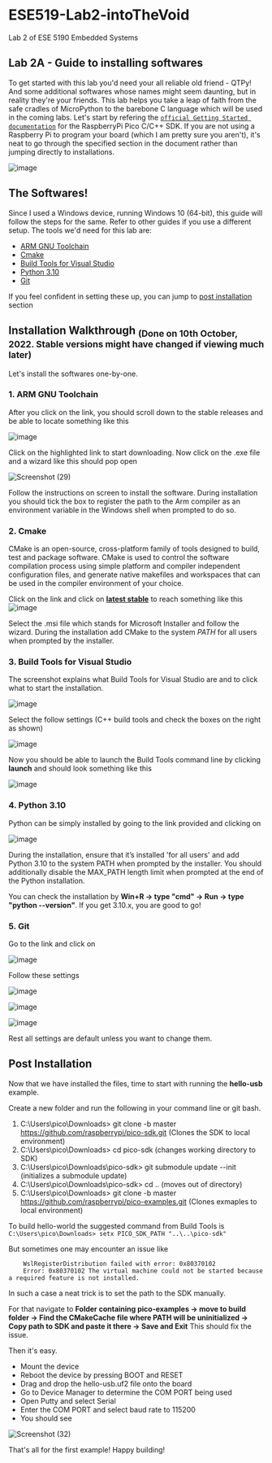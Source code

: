 # ESE519-Lab2-intoTheVoid
Lab 2 of ESE 5190 Embedded Systems 

## Lab 2A - Guide to installing softwares
To get started with this lab you'd need your all reliable old friend - QTPy! And some additional softwares whose names might seem daunting, but in reality they're your friends. This lab helps you take a leap of faith from the safe cradles of MicroPython to the barebone C language which will be used in the coming labs.
Let's start by refering the [`official Getting Started documentation`](https://datasheets.raspberrypi.com/pico/getting-started-with-pico.pdf) for the RaspberryPi Pico C/C++ SDK. If you are not using a Raspberry Pi to program your board (which I am pretty sure you aren't), it's neat to go through the specified section in the document rather than jumping directly to installations.

![image](https://user-images.githubusercontent.com/36339255/194967732-4419a6c2-a2be-47da-908f-e176b47e74b0.png)

## The Softwares!
Since I used a Windows device, running Windows 10 (64-bit), this guide will follow the steps for the same. Refer to other guides if you use a different setup.
The tools we'd need for this lab are:
- [ARM GNU Toolchain](https://developer.arm.com/tools-and-software/open-source-software/developer-tools/gnu-toolchain/downloads)
- [Cmake](https://cmake.org/download/)
- [Build Tools for Visual Studio](https://visualstudio.microsoft.com/downloads/#build-tools-for-visual-studio-2022)
- [Python 3.10](https://www.python.org/downloads/windows/)
- [Git](https://git-scm.com/download/win)

If you feel confident in setting these up, you can jump to [post installation](/ESE519-Lab2-intoTheVoid/README#post-installation) section

## Installation Walkthrough <sub> (Done on 10th October, 2022. Stable versions might have changed if viewing much later) </sub>
Let's install the softwares one-by-one.
### 1. ARM GNU Toolchain

After you click on the link, you should scroll down to the stable releases and be able to locate something like this

![image](https://user-images.githubusercontent.com/36339255/194969391-e65a0ef4-803f-462e-9e52-d7f40902ecac.png)

Click on the highlighted link to start downloading. 
Now click on the .exe file and a wizard like this should pop open

![Screenshot (29)](https://user-images.githubusercontent.com/36339255/194969505-0a0d5180-0d07-4eb8-9334-e21670cae3e0.png)

Follow the instructions on screen to install the software. During installation you should tick the box to register the path to the Arm compiler as an environment variable in the Windows shell when prompted to do so.

### 2. Cmake

CMake is an open-source, cross-platform family of tools designed to build, test and package software. CMake is used to control the software compilation process using simple platform and compiler independent configuration files, and generate native makefiles and workspaces that can be used in the compiler environment of your choice. 

Click on the link and click on [**latest stable**](https://cmake.org/download/#latest) to reach something like this 
![image](https://user-images.githubusercontent.com/36339255/194969971-e7ae87d3-8f28-40c7-8944-67cc39d85bc6.png)

Select the .msi file which stands for Microsoft Installer and follow the wizard. During the installation add CMake to the system *PATH* for all users when prompted by the installer.

### 3. Build Tools for Visual Studio

The screenshot explains what Build Tools for Visual Studio are and to click what to start the installation.

![image](https://user-images.githubusercontent.com/36339255/194970533-8d14466b-409f-494b-a57e-dae1b3afbb89.png)

Select the follow settings (C++ build tools and check the boxes on the right as shown)

![image](https://user-images.githubusercontent.com/36339255/194970726-6b487a93-5078-46af-a168-c60263d8d783.png)

Now you should be able to launch the Build Tools command line by clicking **launch** and should look something like this

![image](https://user-images.githubusercontent.com/36339255/194970967-4c46758f-9ab1-464f-aaa9-5347d41aab03.png)

### 4. Python 3.10

Python can be simply installed by going to the link provided and clicking on 

![image](https://user-images.githubusercontent.com/36339255/194971153-a54f07b4-973c-4308-96f1-c7074a90e304.png)

During the installation, ensure that it’s installed 'for all users' and add Python 3.10 to the system PATH when prompted by
the installer. You should additionally disable the MAX_PATH length limit when prompted at the end of the Python
installation.

You can check the installation by **Win+R -> type "cmd" -> Run -> type "python --version"**. If you get 3.10.x, you are good to go!

### 5. Git

Go to the link and click on 

![image](https://user-images.githubusercontent.com/36339255/194971448-3b04e848-10b1-44a5-8c71-9e8ee0f7573e.png)

Follow these settings 

![image](https://user-images.githubusercontent.com/36339255/194972921-ac153570-22af-4f9b-ac1e-97a4aee41ecc.png)

![image](https://user-images.githubusercontent.com/36339255/194973215-05ed26b2-7c75-4204-ba5e-fe5f856a8ae3.png)

![image](https://user-images.githubusercontent.com/36339255/194973431-baa788ee-8916-4f2d-9430-dc04892eb3bf.png)

Rest all settings are default unless you want to change them.

## Post Installation
Now that we have installed the files, time to start with running the **hello-usb** example.

Create a new folder and run the following in your command line or git bash.

  1. C:\Users\pico\Downloads> git clone -b master https://github.com/raspberrypi/pico-sdk.git (Clones the SDK to local environment)
  2. C:\Users\pico\Downloads> cd pico-sdk (changes working directory to SDK)
  3. C:\Users\pico\Downloads\pico-sdk> git submodule update --init (initializes a submodule update)
  4. C:\Users\pico\Downloads\pico-sdk> cd .. (moves out of directory)
  5. C:\Users\pico\Downloads> git clone -b master https://github.com/raspberrypi/pico-examples.git (Clones exmaples to local environment)
  
To build hello-world the suggested command from Build Tools is  
  `C:\Users\pico\Downloads> setx PICO_SDK_PATH "..\..\pico-sdk"`

But sometimes one may encounter an issue like 
  ```Installing, this may take a few minutes...
      WslRegisterDistribution failed with error: 0x80370102
      Error: 0x80370102 The virtual machine could not be started because a required feature is not installed.
  ```
In such a case a neat trick is to set the path to the SDK manually.

For that navigate to **Folder containing pico-examples -> move to build folder -> Find the CMakeCache file where PATH will be uninitialized -> Copy path to SDK and paste it there -> Save and Exit** 
This should fix the issue.

Then it's easy.
  - Mount the device
  - Reboot the device by pressing BOOT and RESET
  - Drag and drop the hello-usb.uf2 file onto the board
  - Go to Device Manager to determine the COM PORT being used
  - Open Putty and select Serial
  - Enter the COM PORT and select baud rate to 115200
  - You should see
 
![Screenshot (32)](https://user-images.githubusercontent.com/36339255/194975261-2f185d91-b1b8-4e78-aae0-a1957f18bd97.png)

That's all for the first example! Happy building!

